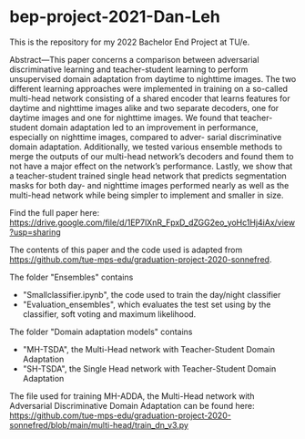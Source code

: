 # bep-project-2021-Dan-Leh

This is the repository for my 2022 Bachelor End Project at TU/e.

Abstract—This paper concerns a comparison between adversarial discriminative learning and teacher-student learning to perform unsupervised domain adaptation from daytime to nighttime images. The two different learning approaches were implemented in training on a so-called multi-head network consisting of a shared encoder that learns features for daytime and nighttime images alike and two separate decoders, one for daytime images and one for nighttime images. We found that teacher-student domain adaptation led to an improvement in performance, especially on nighttime images, compared to adver- sarial discriminative domain adaptation. Additionally, we tested various ensemble methods to merge the outputs of our multi-head network’s decoders and found them to not have a major effect on the network’s performance. Lastly, we show that a teacher-student trained single head network that predicts segmentation masks for both day- and nighttime images performed nearly as well as the multi-head network while being simpler to implement and smaller in size.

Find the full paper here: https://drive.google.com/file/d/1EP7lXnR_FpxD_dZGG2eo_yoHc1Hj4iAx/view?usp=sharing

The contents of this paper and the code used is adapted from https://github.com/tue-mps-edu/graduation-project-2020-sonnefred.

The folder "Ensembles" contains
- "Smallclassifier.ipynb", the code used to train the day/night classifier
- "Evaluation_ensembles", which evaluates the test set using by the classifier, soft voting and maximum likelihood.

The folder "Domain adaptation models" contains
- "MH-TSDA", the Multi-Head network with Teacher-Student Domain Adaptation
- "SH-TSDA", the Single Head network with Teacher-Student Domain Adaptation

The file used for training MH-ADDA, the Multi-Head network with Adversarial Discriminative Domain Adaptation can be found here: https://github.com/tue-mps-edu/graduation-project-2020-sonnefred/blob/main/multi-head/train_dn_v3.py
